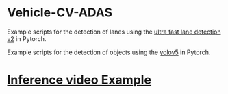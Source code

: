# Vehicle-CV-ADAS
Example scripts for the detection of lanes using the [ultra fast lane detection v2](https://github.com/cfzd/Ultra-Fast-Lane-Detection-v2) in Pytorch.

Example scripts for the detection of objects using the [yolov5](https://github.com/ultralytics/yolov5) in Pytorch.



# [Inference video Example](https://www.youtube.com/watch?v=CHO0C1z5EWE) 
